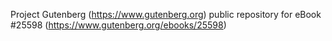 Project Gutenberg (https://www.gutenberg.org) public repository for eBook #25598 (https://www.gutenberg.org/ebooks/25598)
